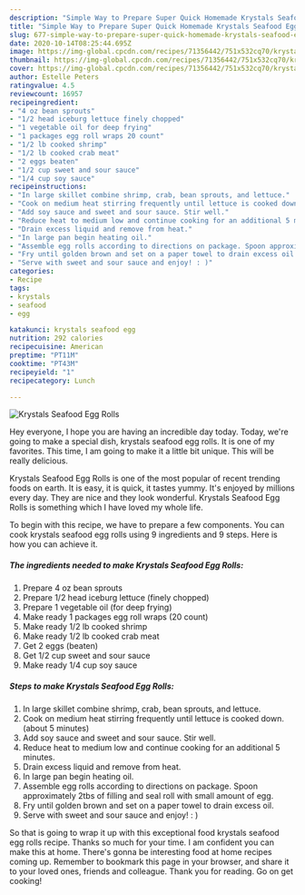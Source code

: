 ```yaml
---
description: "Simple Way to Prepare Super Quick Homemade Krystals Seafood Egg Rolls"
title: "Simple Way to Prepare Super Quick Homemade Krystals Seafood Egg Rolls"
slug: 677-simple-way-to-prepare-super-quick-homemade-krystals-seafood-egg-rolls
date: 2020-10-14T08:25:44.695Z
image: https://img-global.cpcdn.com/recipes/71356442/751x532cq70/krystals-seafood-egg-rolls-recipe-main-photo.jpg
thumbnail: https://img-global.cpcdn.com/recipes/71356442/751x532cq70/krystals-seafood-egg-rolls-recipe-main-photo.jpg
cover: https://img-global.cpcdn.com/recipes/71356442/751x532cq70/krystals-seafood-egg-rolls-recipe-main-photo.jpg
author: Estelle Peters
ratingvalue: 4.5
reviewcount: 16957
recipeingredient:
- "4 oz bean sprouts"
- "1/2 head iceburg lettuce finely chopped"
- "1 vegetable oil for deep frying"
- "1 packages egg roll wraps 20 count"
- "1/2 lb cooked shrimp"
- "1/2 lb cooked crab meat"
- "2 eggs beaten"
- "1/2 cup sweet and sour sauce"
- "1/4 cup soy sauce"
recipeinstructions:
- "In large skillet combine shrimp, crab, bean sprouts, and lettuce."
- "Cook on medium heat stirring frequently until lettuce is cooked down. (about 5 minutes)"
- "Add soy sauce and sweet and sour sauce. Stir well."
- "Reduce heat to medium low and continue cooking for an additional 5 minutes."
- "Drain excess liquid and remove from heat."
- "In large pan begin heating oil."
- "Assemble egg rolls according to directions on package. Spoon approximately 2tbs of filling and seal roll with small amount of egg."
- "Fry until golden brown and set on a paper towel to drain excess oil."
- "Serve with sweet and sour sauce and enjoy! : )"
categories:
- Recipe
tags:
- krystals
- seafood
- egg

katakunci: krystals seafood egg 
nutrition: 292 calories
recipecuisine: American
preptime: "PT11M"
cooktime: "PT43M"
recipeyield: "1"
recipecategory: Lunch

---
```



![Krystals Seafood Egg Rolls](https://img-global.cpcdn.com/recipes/71356442/751x532cq70/krystals-seafood-egg-rolls-recipe-main-photo.jpg)

Hey everyone, I hope you are having an incredible day today. Today, we're going to make a special dish, krystals seafood egg rolls. It is one of my favorites. This time, I am going to make it a little bit unique. This will be really delicious.

Krystals Seafood Egg Rolls is one of the most popular of recent trending foods on earth. It is easy, it is quick, it tastes yummy. It's enjoyed by millions every day. They are nice and they look wonderful. Krystals Seafood Egg Rolls is something which I have loved my whole life.




To begin with this recipe, we have to prepare a few components. You can cook krystals seafood egg rolls using 9 ingredients and 9 steps. Here is how you can achieve it.

<!--inarticleads1-->

##### The ingredients needed to make Krystals Seafood Egg Rolls:

1. Prepare 4 oz bean sprouts
1. Prepare 1/2 head iceburg lettuce (finely chopped)
1. Prepare 1 vegetable oil (for deep frying)
1. Make ready 1 packages egg roll wraps (20 count)
1. Make ready 1/2 lb cooked shrimp
1. Make ready 1/2 lb cooked crab meat
1. Get 2 eggs (beaten)
1. Get 1/2 cup sweet and sour sauce
1. Make ready 1/4 cup soy sauce




<!--inarticleads2-->

##### Steps to make Krystals Seafood Egg Rolls:

1. In large skillet combine shrimp, crab, bean sprouts, and lettuce.
1. Cook on medium heat stirring frequently until lettuce is cooked down. (about 5 minutes)
1. Add soy sauce and sweet and sour sauce. Stir well.
1. Reduce heat to medium low and continue cooking for an additional 5 minutes.
1. Drain excess liquid and remove from heat.
1. In large pan begin heating oil.
1. Assemble egg rolls according to directions on package. Spoon approximately 2tbs of filling and seal roll with small amount of egg.
1. Fry until golden brown and set on a paper towel to drain excess oil.
1. Serve with sweet and sour sauce and enjoy! : )




So that is going to wrap it up with this exceptional food krystals seafood egg rolls recipe. Thanks so much for your time. I am confident you can make this at home. There's gonna be interesting food at home recipes coming up. Remember to bookmark this page in your browser, and share it to your loved ones, friends and colleague. Thank you for reading. Go on get cooking!
